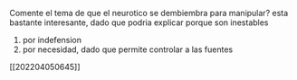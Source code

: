 Comente el tema de que el neurotico se dembiembra para manipular?
esta bastante interesante, dado que podria explicar porque son inestables

1) por indefension
2) por necesidad, dado que permite controlar a las fuentes

[[202204050645]]